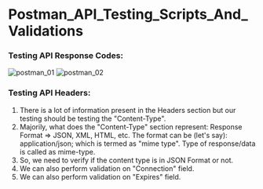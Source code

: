 # Postman_API_Testing_Scripts_And_Validations

### Testing API Response Codes: 

![postman_01](https://github.com/ss-shrishi2000/Postman_API_Testing_Scripts_And_Validations/assets/65821403/dae43cc6-fb02-4ae9-a84c-574f1e785253)
![postman_02](https://github.com/ss-shrishi2000/Postman_API_Testing_Scripts_And_Validations/assets/65821403/77212292-dc2e-41d7-9712-f7f8789fbf51)


### Testing API Headers:

1. There is a lot of information present in the Headers section but our testing should be testing the "Content-Type".
2. Majorily, what does the "Content-Type" section represent: Response Format => JSON, XML, HTML, etc. The format can be (let's say): application/json;  which is termed as "mime type". Type of response/data is called as mime-type.
3. So, we need to verify if the content type is in JSON Format or not.
4. We can also perform validation on "Connection" field.
5. We can also perform validation on "Expires" field.
